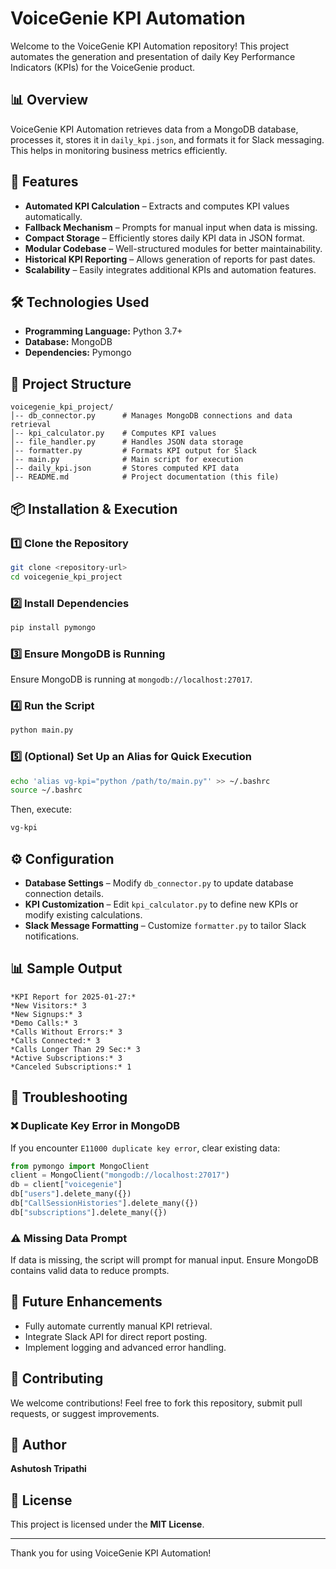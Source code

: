 # VoiceGenie KPI Automation

Welcome to the VoiceGenie KPI Automation repository! This project automates the generation and presentation of daily Key Performance Indicators (KPIs) for the VoiceGenie product.

## 📊 Overview
VoiceGenie KPI Automation retrieves data from a MongoDB database, processes it, stores it in `daily_kpi.json`, and formats it for Slack messaging. This helps in monitoring business metrics efficiently.

## 🚀 Features
- **Automated KPI Calculation** – Extracts and computes KPI values automatically.
- **Fallback Mechanism** – Prompts for manual input when data is missing.
- **Compact Storage** – Efficiently stores daily KPI data in JSON format.
- **Modular Codebase** – Well-structured modules for better maintainability.
- **Historical KPI Reporting** – Allows generation of reports for past dates.
- **Scalability** – Easily integrates additional KPIs and automation features.

## 🛠️ Technologies Used
- **Programming Language:** Python 3.7+
- **Database:** MongoDB
- **Dependencies:** Pymongo

## 📂 Project Structure
```
voicegenie_kpi_project/
│-- db_connector.py      # Manages MongoDB connections and data retrieval
│-- kpi_calculator.py    # Computes KPI values
│-- file_handler.py      # Handles JSON data storage
│-- formatter.py         # Formats KPI output for Slack
│-- main.py              # Main script for execution
│-- daily_kpi.json       # Stores computed KPI data
│-- README.md            # Project documentation (this file)
```

## 📦 Installation & Execution

### 1️⃣ Clone the Repository
```bash
git clone <repository-url>
cd voicegenie_kpi_project
```

### 2️⃣ Install Dependencies
```bash
pip install pymongo
```

### 3️⃣ Ensure MongoDB is Running
Ensure MongoDB is running at `mongodb://localhost:27017`.

### 4️⃣ Run the Script
```bash
python main.py
```

### 5️⃣ (Optional) Set Up an Alias for Quick Execution
```bash
echo 'alias vg-kpi="python /path/to/main.py"' >> ~/.bashrc
source ~/.bashrc
```
Then, execute:
```bash
vg-kpi
```

## ⚙️ Configuration
- **Database Settings** – Modify `db_connector.py` to update database connection details.
- **KPI Customization** – Edit `kpi_calculator.py` to define new KPIs or modify existing calculations.
- **Slack Message Formatting** – Customize `formatter.py` to tailor Slack notifications.

## 📊 Sample Output
```
*KPI Report for 2025-01-27:*
*New Visitors:* 3
*New Signups:* 3
*Demo Calls:* 3
*Calls Without Errors:* 3
*Calls Connected:* 3
*Calls Longer Than 29 Sec:* 3
*Active Subscriptions:* 3
*Canceled Subscriptions:* 1
```

## 🔧 Troubleshooting

### ❌ Duplicate Key Error in MongoDB
If you encounter `E11000 duplicate key error`, clear existing data:
```python
from pymongo import MongoClient
client = MongoClient("mongodb://localhost:27017")
db = client["voicegenie"]
db["users"].delete_many({})
db["CallSessionHistories"].delete_many({})
db["subscriptions"].delete_many({})
```

### ⚠️ Missing Data Prompt
If data is missing, the script will prompt for manual input. Ensure MongoDB contains valid data to reduce prompts.

## 🚀 Future Enhancements
- Fully automate currently manual KPI retrieval.
- Integrate Slack API for direct report posting.
- Implement logging and advanced error handling.

## 🤝 Contributing
We welcome contributions! Feel free to fork this repository, submit pull requests, or suggest improvements.

## 👤 Author
**Ashutosh Tripathi**

## 📜 License
This project is licensed under the **MIT License**.

---
Thank you for using VoiceGenie KPI Automation!
